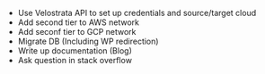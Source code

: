 + Use Velostrata API to set up credentials and source/target cloud
+ Add second tier to AWS network
+ Add seconf tier to GCP network
+ Migrate DB (Including WP redirection)
+ Write up documentation (Blog)
+ Ask question in stack overflow